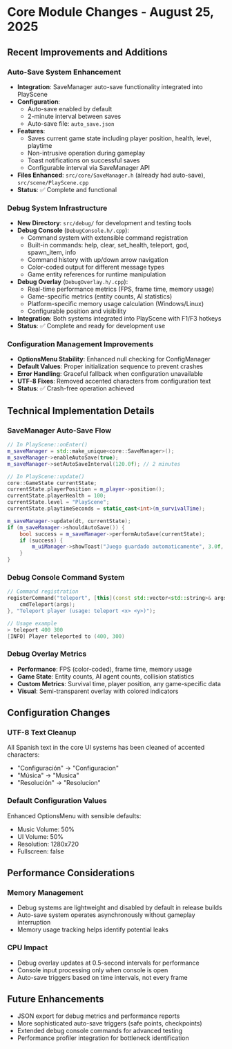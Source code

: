# Core Module Changes - August 25, 2025

## Recent Improvements and Additions

### Auto-Save System Enhancement
- **Integration**: SaveManager auto-save functionality integrated into PlayScene
- **Configuration**:
  - Auto-save enabled by default
  - 2-minute interval between saves
  - Auto-save file: `auto_save.json`
- **Features**:
  - Saves current game state including player position, health, level, playtime
  - Non-intrusive operation during gameplay
  - Toast notifications on successful saves
  - Configurable interval via SaveManager API
- **Files Enhanced**: `src/core/SaveManager.h` (already had auto-save), `src/scene/PlayScene.cpp`
- **Status**: ✅ Complete and functional

### Debug System Infrastructure
- **New Directory**: `src/debug/` for development and testing tools
- **Debug Console** (`DebugConsole.h/.cpp`):
  - Command system with extensible command registration
  - Built-in commands: help, clear, set_health, teleport, god, spawn_item, info
  - Command history with up/down arrow navigation
  - Color-coded output for different message types
  - Game entity references for runtime manipulation
- **Debug Overlay** (`DebugOverlay.h/.cpp`):
  - Real-time performance metrics (FPS, frame time, memory usage)
  - Game-specific metrics (entity counts, AI statistics)
  - Platform-specific memory usage calculation (Windows/Linux)
  - Configurable position and visibility
- **Integration**: Both systems integrated into PlayScene with F1/F3 hotkeys
- **Status**: ✅ Complete and ready for development use

### Configuration Management Improvements
- **OptionsMenu Stability**: Enhanced null checking for ConfigManager
- **Default Values**: Proper initialization sequence to prevent crashes
- **Error Handling**: Graceful fallback when configuration unavailable
- **UTF-8 Fixes**: Removed accented characters from configuration text
- **Status**: ✅ Crash-free operation achieved

## Technical Implementation Details

### SaveManager Auto-Save Flow
```cpp
// In PlayScene::onEnter()
m_saveManager = std::make_unique<core::SaveManager>();
m_saveManager->enableAutoSave(true);
m_saveManager->setAutoSaveInterval(120.0f); // 2 minutes

// In PlayScene::update()
core::GameState currentState;
currentState.playerPosition = m_player->position();
currentState.playerHealth = 100;
currentState.level = "PlayScene";
currentState.playtimeSeconds = static_cast<int>(m_survivalTime);

m_saveManager->update(dt, currentState);
if (m_saveManager->shouldAutoSave()) {
    bool success = m_saveManager->performAutoSave(currentState);
    if (success) {
        m_uiManager->showToast("Juego guardado automaticamente", 3.0f, sf::Color::Green);
    }
}
```

### Debug Console Command System
```cpp
// Command registration
registerCommand("teleport", [this](const std::vector<std::string>& args) { 
    cmdTeleport(args); 
}, "Teleport player (usage: teleport <x> <y>)");

// Usage example
> teleport 400 300
[INFO] Player teleported to (400, 300)
```

### Debug Overlay Metrics
- **Performance**: FPS (color-coded), frame time, memory usage
- **Game State**: Entity counts, AI agent counts, collision statistics
- **Custom Metrics**: Survival time, player position, any game-specific data
- **Visual**: Semi-transparent overlay with colored indicators

## Configuration Changes

### UTF-8 Text Cleanup
All Spanish text in the core UI systems has been cleaned of accented characters:
- "Configuración" → "Configuracion"
- "Música" → "Musica"
- "Resolución" → "Resolucion"

### Default Configuration Values
Enhanced OptionsMenu with sensible defaults:
- Music Volume: 50%
- UI Volume: 50%
- Resolution: 1280x720
- Fullscreen: false

## Performance Considerations

### Memory Management
- Debug systems are lightweight and disabled by default in release builds
- Auto-save system operates asynchronously without gameplay interruption
- Memory usage tracking helps identify potential leaks

### CPU Impact
- Debug overlay updates at 0.5-second intervals for performance
- Console input processing only when console is open
- Auto-save triggers based on time intervals, not every frame

## Future Enhancements
- JSON export for debug metrics and performance reports
- More sophisticated auto-save triggers (safe points, checkpoints)
- Extended debug console commands for advanced testing
- Performance profiler integration for bottleneck identification